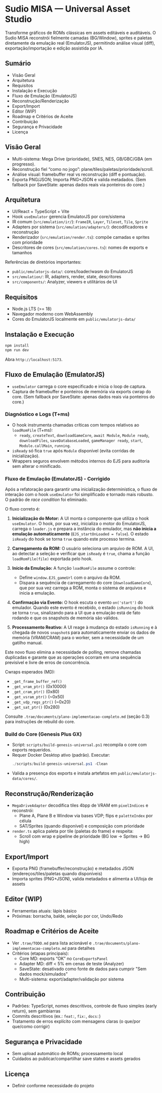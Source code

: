# Sudio MISA — Universal Asset Studio

Transforme gráficos de ROMs clássicas em assets editáveis e auditáveis. O Sudio MISA reconstrói fielmente camadas (BG/Window), sprites e paletas diretamente da emulação real (EmulatorJS), permitindo análise visual (diff), exportação/importação e edição assistida por IA.

## Sumário
- Visão Geral
- Arquitetura
- Requisitos
- Instalação e Execução
- Fluxo de Emulação (EmulatorJS)
- Reconstrução/Renderização
- Export/Import
- Editor (WIP)
- Roadmap e Critérios de Aceite
- Contribuição
- Segurança e Privacidade
- Licença

## Visão Geral
- Multi-sistema: Mega Drive (prioridade), SNES, NES, GB/GBC/GBA (em progresso).
- Reconstrução fiel “como no jogo”: plane/tiles/paletas/prioridade/scroll.
- Análise visual: framebuffer real vs reconstrução (diff e pontuação).
- Exporta PNG/JSON; Importa PNG+JSON e valida metadados.
  (Sem fallback por SaveState: apenas dados reais via ponteiros do core.)

## Arquitetura
- UI/React + TypeScript + Vite
- Hook `useEmulator` gerencia EmulatorJS por core/sistema
- IR comum (`src/emulation/ir/`): `FrameIR`, `Layer`, `Tileset`, `Tile`, `Sprite`
- Adapters por sistema (`src/emulation/adapters/`): decodificadores e reconstrução
- Renderizador (`src/emulation/render.ts`): compõe camadas e sprites com prioridade
- Descritores de cores (`src/emulation/cores.ts`): nomes de exports e tamanhos

Referências de diretórios importantes:
- `public/emulatorjs-data/`: cores/loader/wasm do EmulatorJS
- `src/emulation/`: IR, adapters, render, state, descritores
- `src/components/`: Analyzer, viewers e utilitários de UI

## Requisitos
- Node.js LTS (>= 18)
- Navegador moderno com WebAssembly
- Cores do EmulatorJS localmente em `public/emulatorjs-data/`

## Instalação e Execução
```bash
npm install
npm run dev
```
Abra `http://localhost:5173`.

## Fluxo de Emulação (EmulatorJS)
- `useEmulator` carrega o core especificado e inicia o loop de captura.
- Captura de framebuffer e ponteiros de memória via exports cwrap do core.
  (Sem fallback por SaveState: apenas dados reais via ponteiros do core.)

### Diagnóstico e Logs (T+ms)
- O hook instrumenta chamadas críticas com tempos relativos ao `loadRomFile` (T+ms):
  - `ready`, `createText`, `downloadGameCore`, `await Module`, `Module ready`, `downloadFiles`, `saveDatabaseLoaded`, `gameManager ready`, `start`, `Module.callMain`, `running`.
- `isReady` só fica `true` após `Module` disponível (evita corridas de inicialização).
- Wrappers seguros envolvem métodos internos do EJS para auditoria sem alterar o minificado.

### Fluxo de Emulação (EmulatorJS) - Corrigido

Após a refatoração para garantir uma inicialização determinística, o fluxo de interação com o hook `useEmulator` foi simplificado e tornado mais robusto. O padrão de *race condition* foi eliminado.

O fluxo correto é:

1.  **Inicialização do Motor:** A UI monta o componente que utiliza o hook `useEmulator`. O hook, por sua vez, inicializa o motor do EmulatorJS, carrega o `loader.js` e prepara a instância do emulador, mas **não inicia a emulação automaticamente** (`EJS_startOnLoaded = false`). O estado `isReady` do hook se torna `true` quando este processo termina.

2.  **Carregamento da ROM:** O usuário seleciona um arquivo de ROM. A UI, ao detectar a seleção e verificar que `isReady` é `true`, chama a função `loadRomFile(file)` exportada pelo hook.

3.  **Início da Emulação:** A função `loadRomFile` assume o controle:
    - Define `window.EJS_gameUrl` com o arquivo da ROM.
    - Dispara a sequência de carregamento do core (`downloadGameCore`), que por sua vez carrega a ROM, monta o sistema de arquivos e inicia a emulação.

4.  **Confirmação via Evento:** O hook escuta o evento `on('start')` do emulador. Quando este evento é recebido, o estado `isRunning` do hook se torna `true`, sinalizando para a UI que a emulação está de fato rodando e que os snapshots de memória são válidos.

5.  **Processamento Reativo:** A UI reage à mudança do estado `isRunning` e à chegada de novos `snapshot`s para automaticamente enviar os dados de memória (VRAM/CRAM) para o worker, sem a necessidade de um gatilho manual.

Este novo fluxo elimina a necessidade de polling, remove chamadas duplicadas e garante que as operações ocorram em uma sequência previsível e livre de erros de concorrência.

Cwraps esperados (MD):
- `_get_frame_buffer_ref()`
- `_get_vram_ptr()` (0x10000)
- `_get_cram_ptr()` (0x80)
- `_get_vsram_ptr()` (~0x50)
- `_get_vdp_regs_ptr()` (~0x20)
- `_get_sat_ptr()` (0x280)

Consulte `.trae/documents/plano-implementacao-completo.md` (seção 0.3) para instruções de rebuild do core.

### Build do Core (Genesis Plus GX)
- Script: `scripts/build-genesis-universal.ps1` recompila o core com exports requeridos.
- Requer Docker Desktop ativo (padrão). Executar:
  ```powershell
  ./scripts/build-genesis-universal.ps1 -Clean
  ```
- Valida a presença dos exports e instala artefatos em `public/emulatorjs-data/cores/`.

## Reconstrução/Renderização
- `MegaDriveAdapter` decodifica tiles 4bpp de VRAM em `pixelIndices` e reconstrói:
  - Plane A, Plane B e Window via bases VDP; flips e `paletteIndex` por célula
  - SAT/Sprites (quando disponível) e composição com prioridade
- `render.ts` aplica paleta por tile (paletas do frame) e respeita:
  - Scroll com wrap e pipeline de prioridade (BG low → Sprites → BG high)

## Export/Import
- Exporta PNG (framebuffer/reconstrução) e metadados JSON (endereços/tiles/paletas quando disponíveis)
- Importa sprites (PNG+JSON), valida metadados e alimenta a UI/loja de assets

## Editor (WIP)
- Ferramentas atuais: lápis básico
- Próximas: borracha, balde, seleção por cor, Undo/Redo

## Roadmap e Critérios de Aceite
- Ver `.trae/TODO.md` para lista acionável e `.trae/documents/plano-implementacao-completo.md` para detalhes
- Critérios (etapas principais):
  - Core MD: exports “OK” no `CoreExportsPanel`
  - Adapter MD: diff < 5% em cenas de teste (Analyzer)
  - SaveState: desativado como fonte de dados para cumprir "Sem dados mock/simulados"
  - Multi-sistema: export/adapter/validação por sistema

## Contribuição
- Padrões: TypeScript, nomes descritivos, controle de fluxo simples (early return), sem gambiarras
- Commits descritivos (ex.: `feat:`, `fix:`, `docs:`)
- Tratamento de erros explícito com mensagens claras (o que/por que/como corrigir)

## Segurança e Privacidade
- Sem upload automático de ROMs; processamento local
- Cuidados ao publicar/compartilhar save states e assets gerados

## Licença
- Definir conforme necessidade do projeto
